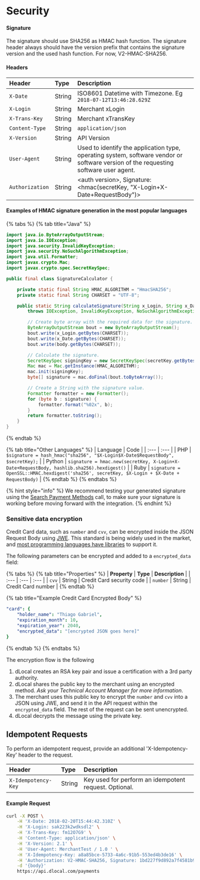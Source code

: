 # Security

#### Signature <a id="signature"></a>

The signature should use SHA256 as HMAC hash function. The signature header always should have the version prefix that contains the signature version and the used hash function. For now, V2-HMAC-SHA256.

#### Headers <a id="headers"></a>

| **Header** | **Type** | **Description** |
| :--- | :--- | :--- |
| `X-Date` | String | ISO8601 Datetime with Timezone. Eg `2018-07-12T13:46:28.629Z` |
| `X-Login` | String | Merchant xLogin |
| `X-Trans-Key` | String | Merchant xTransKey |
| `Content-Type` | String | `application/json` |
| `X-Version` | String | API Version |
| `User-Agent` | String | Used to identify the application type, operating system, software vendor or software version of the requesting software user agent. |
| `Authorization` | String | &lt;auth version&gt;, Signature: &lt;hmac\(secretKey, "X-Login+X-Date+RequestBody"\)&gt; |

#### Examples of HMAC signature generation in the most popular languages

{% tabs %}
{% tab title="Java" %}
```java
import java.io.ByteArrayOutputStream;
import java.io.IOException;
import java.security.InvalidKeyException;
import java.security.NoSuchAlgorithmException;
import java.util.Formatter;
import javax.crypto.Mac;
import javax.crypto.spec.SecretKeySpec;

public final class SignatureCalculator {

    private static final String HMAC_ALGORITHM = "HmacSHA256";
    private static final String CHARSET = "UTF-8";

    public static String calculateSignature(String x_Login, String x_Date, String secretKey, String body)
        throws IOException, InvalidKeyException, NoSuchAlgorithmException {

        // Create byte array with the required data for the signature.
        ByteArrayOutputStream bout = new ByteArrayOutputStream();
        bout.write(x_Login.getBytes(CHARSET));
        bout.write(x_Date.getBytes(CHARSET));
        bout.write(body.getBytes(CHARSET));

        // Calculate the signature.
        SecretKeySpec signingKey = new SecretKeySpec(secretKey.getBytes(), HMAC_ALGORITHM);
        Mac mac = Mac.getInstance(HMAC_ALGORITHM);
        mac.init(signingKey);
        byte[] signature = mac.doFinal(bout.toByteArray());

        // Create a String with the signature value.
        Formatter formatter = new Formatter();
        for (byte b : signature) {
            formatter.format("%02x", b);
        }
        return formatter.toString();
    }
}
```
{% endtab %}

{% tab title="Other Languages" %}
| Language | Code |
| :--- | :--- |
| PHP | `$signature = hash_hmac("sha256", "$X-Login$X-Date$RequestBody", $secretKey);` |
| Python | `signature = hmac.new(secretKey, X-Login+X-Date+RequestBody, hashlib.sha256).hexdigest()` |
| Ruby | `signature = OpenSSL::HMAC.hexdigest('sha256', secretKey, $X-Login + $X-Date + RequestBody)` |
{% endtab %}
{% endtabs %}

{% hint style="info" %}
We recommend testing your generated signature using the [Search Payment Methods](payment-methods/#search-payment-methods) call, to make sure your signature is working before moving forward with the integration.
{% endhint %}

### Sensitive data encryption <a id="sensitive-data-encryption"></a>

Credit Card data, such as `number` and `cvv`, can be encrypted inside the JSON Request Body using [JWE](https://tools.ietf.org/html/rfc7516). This standard is being widely used in the market, and [most programming languages have libraries](https://openid.net/developers/jwt/) to support it.

The following parameters can be encrypted and added to a  `encrypted_data` field:

{% tabs %}
{% tab title="Properties" %}
| **Property** | **Type** | **Description** |
| :--- | :--- | :--- |
| `cvv` | String | Credit Card security code |
| `number` | String | Credit Card number |
{% endtab %}

{% tab title="Example Credit Card Encrypted Body" %}
```yaml
"card": {
    "holder_name": "Thiago Gabriel",
    "expiration_month": 10,
    "expiration_year": 2040,
    "encrypted_data": "[encrypted JSON goes here]"
}
```
{% endtab %}
{% endtabs %}

The encryption flow is the following

1. dLocal creates an RSA key pair and issue a certification with a 3rd party authority.
2. dLocal shares the public key to the merchant using an encrypted method. _Ask your Technical Account Manager for more information_.
3. The merchant uses this public key to encrypt the `number` and `cvv` into a JSON using JWE, and send it in the API request within the `encrypted_data` field. The rest of the request can be sent unencrypted.
4. dLocal decrypts the message using the private key. 

## Idempotent Requests <a id="idempotent-requests"></a>

To perform an idempotent request, provide an additional 'X-Idempotency-Key' header to the request.

| **Header** | **Type** | **Description** |
| :--- | :--- | :--- |
| `X-Idempotency-Key` | String | Key used for perform an idempotent request. Optional. |

#### Example Request

```bash
curl -X POST \
    -H 'X-Date: 2018-02-20T15:44:42.310Z' \
    -H 'X-Login: sak223k2wdksdl2' \
    -H 'X-Trans-Key: fm12O7G9' \
    -H 'Content-Type: application/json' \
    -H 'X-Version: 2.1' \
    -H 'User-Agent: MerchantTest / 1.0 ' \
    -H 'X-Idempotency-Key: a8a85bce-5733-4a6c-91b5-553ed4b3de16' \
    -H 'Authorization: V2-HMAC-SHA256, Signature: 1bd227f9d892a7f4581b998c21e353b1686a6bdad5940e7bb6aa596c96e0a6ec' \
    -d '{body}'
    https://api.dlocal.com/payments
```

